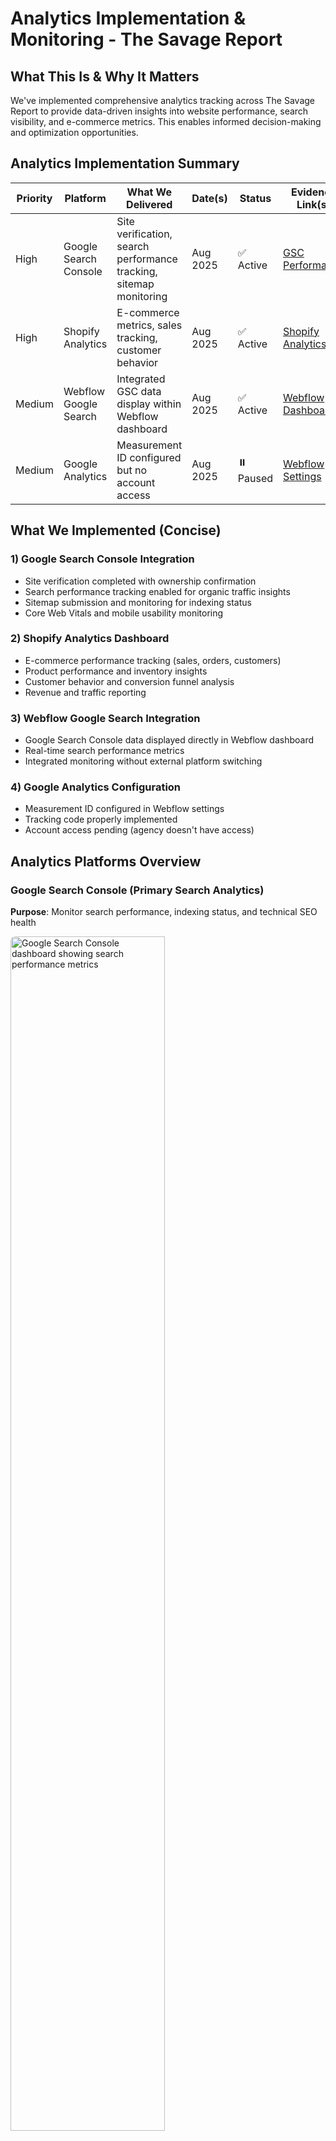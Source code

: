 # Analytics Implementation & Monitoring - The Savage Report

## What This Is & Why It Matters
We've implemented comprehensive analytics tracking across The Savage Report to provide data-driven insights into website performance, search visibility, and e-commerce metrics. This enables informed decision-making and optimization opportunities.

## Analytics Implementation Summary

| Priority | Platform | What We Delivered | Date(s) | Status | Evidence Link(s) |
|----------|----------|-------------------|---------|--------|------------------|
| High | Google Search Console | Site verification, search performance tracking, sitemap monitoring | Aug 2025 | ✅ Active | [GSC Performance](https://search.google.com/u/5/search-console/performance/search-analytics?resource_id=sc-domain%3Athe-savage-report.com) |
| High | Shopify Analytics | E-commerce metrics, sales tracking, customer behavior | Aug 2025 | ✅ Active | [Shopify Analytics](https://admin.shopify.com/store/thesavagereport/analytics) |
| Medium | Webflow Google Search | Integrated GSC data display within Webflow dashboard | Aug 2025 | ✅ Active | [Webflow Dashboard](https://webflow.com/dashboard/sites/savage-report-we) |
| Medium | Google Analytics | Measurement ID configured but no account access | Aug 2025 | ⏸️ Paused | [Webflow Settings](https://webflow.com/dashboard/sites/savage-report-we/general) |

## What We Implemented (Concise)

### 1) Google Search Console Integration
- Site verification completed with ownership confirmation
- Search performance tracking enabled for organic traffic insights
- Sitemap submission and monitoring for indexing status
- Core Web Vitals and mobile usability monitoring

### 2) Shopify Analytics Dashboard
- E-commerce performance tracking (sales, orders, customers)
- Product performance and inventory insights
- Customer behavior and conversion funnel analysis
- Revenue and traffic reporting

### 3) Webflow Google Search Integration
- Google Search Console data displayed directly in Webflow dashboard
- Real-time search performance metrics
- Integrated monitoring without external platform switching

### 4) Google Analytics Configuration
- Measurement ID configured in Webflow settings
- Tracking code properly implemented
- Account access pending (agency doesn't have access)

## Analytics Platforms Overview

### Google Search Console (Primary Search Analytics)
**Purpose**: Monitor search performance, indexing status, and technical SEO health

<img src="../assets/analytics-implementation-gsc-dashboard-2025-08-08.png" alt="Google Search Console dashboard showing search performance metrics" width="70%" style="border-radius:8px" />

- **Primary Metrics**: Search queries, click-through rates, impressions, average position
- **Technical Monitoring**: Core Web Vitals, mobile usability, indexing status
- **Access**: [GSC Performance Dashboard](https://search.google.com/u/5/search-console/performance/search-analytics?resource_id=sc-domain%3Athe-savage-report.com)
- **Verification**: Site ownership confirmed and verified

### Shopify Analytics (E-commerce Performance)
**Purpose**: Track sales performance, customer behavior, and business metrics

<img src="../assets/analytics-implementation-shopify-analytics-dashboard-2025-08-08.png" alt="Shopify Analytics dashboard showing e-commerce performance metrics" width="70%" style="border-radius:8px" />

- **Primary Metrics**: Sales, orders, customers, conversion rates, product performance
- **Business Insights**: Revenue trends, customer acquisition, inventory management
- **Access**: [Shopify Analytics](https://admin.shopify.com/store/thesavagereport/analytics)
- **Integration**: Fully connected to e-commerce operations

### Webflow Google Search Integration
**Purpose**: Display GSC data directly within Webflow dashboard for convenience

<img src="../assets/analytics-implementation-webflow-google-search-integration-2025-08-08.png" alt="Webflow Google Search integration showing GSC data in dashboard" width="70%" style="border-radius:8px" />

- **Features**: Real-time GSC data display, search performance metrics
- **Access**: [Webflow Dashboard](https://webflow.com/dashboard/sites/savage-report-we)
- **Status**: Active and displaying current search performance data

## Google Analytics Status

### Current Configuration
- **Measurement ID**: Configured in Webflow settings
- **Tracking Code**: Properly implemented across all pages
- **Account Access**: Agency doesn't have access to the GA account
- **Status**: Paused until account access is provided

<img src="../assets/analytics-implementation-google-analytics-webflow-settings-2025-08-08.png" alt="Google Analytics measurement ID configured in Webflow settings" width="70%" style="border-radius:8px" />

- **Configuration**: Measurement ID properly configured in Webflow project settings
- **Status**: Tracking code implemented but account access pending

### Next Steps for Google Analytics
- Client needs to provide GA account access to Displace Agency
- Once access is granted, we can:
  - Set up custom dashboards and reports
  - Configure conversion tracking
  - Implement advanced analytics features

## Key Metrics to Monitor

### Search Performance (GSC)
- **Search Queries**: What terms people use to find the site
- **Click-Through Rate**: Percentage of impressions that result in clicks
- **Average Position**: Average ranking position in search results
- **Impressions**: How often the site appears in search results

<img src="../assets/analytics-implementation-gsc-search-queries-2025-08-08.png" alt="Google Search Console search queries showing top performing keywords" width="70%" style="border-radius:8px" />

- **Search Queries**: Monitor which keywords are driving traffic to the site
- **Performance Tracking**: Track CTR, impressions, and average position for each query

### E-commerce Performance (Shopify)
- **Total Sales**: Revenue generated from online sales
- **Order Count**: Number of completed transactions
- **Conversion Rate**: Percentage of visitors who make a purchase
- **Average Order Value**: Average amount spent per order

### Technical Performance
- **Core Web Vitals**: LCP, FID, CLS scores from PageSpeed Insights
- **Mobile Usability**: Mobile-specific performance metrics
- **Indexing Status**: How many pages are indexed by Google

## Useful Links

### Analytics Dashboards
- **Google Search Console**: [Performance Dashboard](https://search.google.com/u/5/search-console/performance/search-analytics?resource_id=sc-domain%3Athe-savage-report.com)
- **Shopify Analytics**: [E-commerce Dashboard](https://admin.shopify.com/store/thesavagereport/analytics)
- **Webflow Dashboard**: [Integrated Analytics](https://webflow.com/dashboard/sites/savage-report-we)

### Admin Access
- **Shopify Admin**: [Store Management](https://admin.shopify.com/store/thesavagereport)
- **Webflow Settings**: [Analytics Configuration](https://webflow.com/dashboard/sites/savage-report-we/general)

### Related Documentation
- **SEO Implementation**: [docs/05-seo-implementation.md](./05-seo-implementation.md)
- **Page Speed Optimization**: [docs/06-page-speed-optimization.md](./06-page-speed-optimization.md)

---
*Last Updated: August 2025*  
*Document Version: 1.0*  
*Maintained by: Displace Agency*
